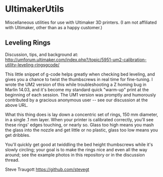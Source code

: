 UltimakerUtils
==============

Miscellaneous utilities for use with Ultimaker 3D printers.  (I am not
affiliated with Ultimaker, other than as a happy customer.)


Leveling Rings
--------------

Discussion, tips, and background at: http://umforum.ultimaker.com/index.php?/topic/5951-um2-calibration-utility-leveling-ringsgcode/

This little snippet of g-code helps greatly when checking bed
leveling, and gives you a chance to twist the thumbscrews in real time
for fine-tuning.  I wrote the UM2 version of this while
troubleshooting a Z homing bug in Marlin 14.03, and it's become my
standard quick "warm-up" print at the beginning of each session.
The UM1 version was promptly and humorously contributed by a gracious
anonymous user -- see our discussion at the above URL.

What this thing does is lay down a concentric set of rings, 150 mm
diameter, in a single .1 mm layer.  When your printer is calibrated
correctly, you'll see these rings' edges touching, or nearly so.
Glass too high means you mash the glass into the nozzle and get little
or no plastic, glass too low means you get dribbles.

You'll quickly get good at twiddling the bed height thumbscrews while
it's slowly circling; your goal is to make the rings nice and even all
the way around; see the example photos in this repository or in the
discussion thread.


Steve Traugott
https://github.com/stevegt

